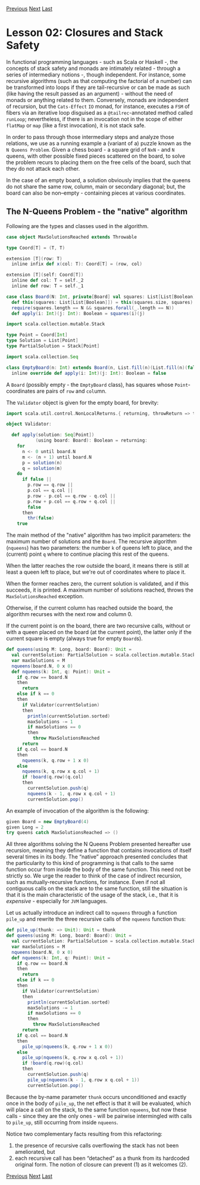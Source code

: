 [Previous](https://github.com/sjbiaga/kittens/blob/main/covariant-2-contravariant/README.md) [Next](https://github.com/sjbiaga/kittens/blob/main/queens-2-heap/README.md) [Last](https://github.com/sjbiaga/kittens/blob/main/queens-2-heap/README.md)

Lesson 02: Closures and Stack Safety
====================================

In functional programming languages - such as Scala or Haskell -, the concepts of stack safety and monads are intimately
related - through a series of intermediary notions -, though independent. For instance, some recursive algorithms (such as
that computing the factorial of a number) can be transformed into loops if they are tail-recursive or can be made as such
(like having the result passed as an argument) - without the need of monads or anything related to them. Conversely, monads
are independent of recursion, but the `Cats-Effect` `IO` monad, for instance, executes a `FSM` of fibers via an iterative loop
disguised as a `@tailrec`-annotated method called `runLoop`; nevertheless, if there is an invocation not in the scope of
either `flatMap` or `map` (like a first invocation), it is not stack safe.

In order to pass through those intermediary steps and analyze those relations, we use as a running example a (variant of a)
puzzle known as the `N Queens Problem`. Given a chess board - a square grid of `NxN` - and `N` queens, with other possible
fixed pieces scattered on the board, to solve the problem recurs to placing them on the free cells of the board, such that
they do not attack each other.

In the case of an empty board, a solution obviously implies that the queens do not share the same row, column, main or
secondary diagonal; but, the board can also be non–empty - containing pieces at various coordinates.

The N-Queens Problem - the "native" algorithm
---------------------------------------------

Following are the types and classes used in the algorithm.

```Scala
case object MaxSolutionsReached extends Throwable

type Coord[T] = (T, T)

extension [T](row: T)
  inline infix def x(col: T): Coord[T] = (row, col)

extension [T](self: Coord[T])
  inline def col: T = self._2
  inline def row: T = self._1

case class Board(N: Int, private[Board] val squares: List[List[Boolean]]):
  def this(squares: List[List[Boolean]]) = this(squares.size, squares)
  require(squares.length == N && squares.forall(_.length == N))
  def apply(i: Int)(j: Int): Boolean = squares(i)(j)

import scala.collection.mutable.Stack

type Point = Coord[Int]
type Solution = List[Point]
type PartialSolution = Stack[Point]

import scala.collection.Seq

class EmptyBoard(n: Int) extends Board(n, List.fill(n)(List.fill(n)(false))):
  inline override def apply(i: Int)(j: Int): Boolean = false
```

A `Board` (possibly empty - the `EmptyBoard` class), has squares whose `Point`-coordinates are pairs of `row` and `col`umn.

The `Validator` object is given for the empty board, for brevity:


```Scala
import scala.util.control.NonLocalReturns.{ returning, throwReturn => thr }

object Validator:

  def apply(solution: Seq[Point])
           (using board: Board): Boolean = returning:
    for
      n <- 0 until board.N
      m <- (n + 1) until board.N
      p = solution(n)
      q = solution(m)
    do
      if false ||
        p.row == q.row ||
        p.col == q.col ||
        p.row - p.col == q.row - q.col ||
        p.row + p.col == q.row + q.col ||
        false
      then
        thr(false)
    true
```

The main method of the "native" algorithm has two implicit parameters: the maximum number of solutions and the `Board`. The
recursive algorithm (`nqueens`) has two parameters: the number `k` of queens left to place, and the (current) point `q` where
to continue placing this rest of the queens.

When the latter reaches the row outside the board, it means there is still at least a queen left to place, but we're out of
coordinates where to place it.

When the former reaches zero, the current solution is validated, and if this succeeds, it is printed. A maximum number of
solutions reached, throws the `MaxSolutionsReached` exception.

Otherwise, if the current column has reached outside the board, the algorithm recurses with the next row and column 0.

If the current point is on the board, there are two recursive calls, without or with a queen placed on the board (at the
current point), the latter only if the current square is empty (always true for empty `Board`s).

```Scala
def queens(using M: Long, board: Board): Unit =
  val currentSolution: PartialSolution = scala.collection.mutable.Stack[Point]()
  var maxSolutions = M
  nqueens(board.N, 0 x 0)
  def nqueens(k: Int, q: Point): Unit =
    if q.row == board.N
    then
      return
    else if k == 0
    then
      if Validator(currentSolution)
      then
        println(currentSolution.sorted)
        maxSolutions -= 1
        if maxSolutions == 0
        then
          throw MaxSolutionsReached
      return
    if q.col == board.N
    then
      nqueens(k, q.row + 1 x 0)
    else
      nqueens(k, q.row x q.col + 1)
      if !board(q.row)(q.col)
      then
        currentSolution.push(q)
        nqueens(k - 1, q.row x q.col + 1)
        currentSolution.pop()
```

An example of invocation of the algorithm is the following:

```Scala
given Board = new EmptyBoard(4)
given Long = 2
try queens catch MaxSolutionsReached => ()
```

All three algorithms solving the N Queens Problem presented hereafter use recursion, meaning they define a function that
contains invocations of itself several times in its body. The “native” approach presented concludes that the particularity to
this kind of programming is that calls to the same function occur from inside the body of the same function. This need not be
strictly so. We urge the reader to think of the case of indirect recursion, such as mutually-recursive functions, for
instance. Even if not all contiguous calls on the stack are to the same function, still the situation is that it is the main
characteristic of the usage of the stack, i.e., that it is _expensive_ - especially for `JVM` languages.

Let us actually introduce an indirect call to `nqueens` through a function `pile_up` and rewrite the three recursive calls of
the `nqueens` function thus:

```Scala
def pile_up(thunk: => Unit): Unit = thunk
def queens(using M: Long, board: Board): Unit =
  val currentSolution: PartialSolution = scala.collection.mutable.Stack[Point]()
  var maxSolutions = M
  nqueens(board.N, 0 x 0)
  def nqueens(k: Int, q: Point): Unit =
    if q.row == board.N
    then
      return
    else if k == 0
    then
      if Validator(currentSolution)
      then
        println(currentSolution.sorted)
        maxSolutions -= 1
        if maxSolutions == 0
        then
          throw MaxSolutionsReached
      return
    if q.col == board.N
    then
      pile_up(nqueens(k, q.row + 1 x 0))
    else
      pile_up(nqueens(k, q.row x q.col + 1))
      if !board(q.row)(q.col)
      then
        currentSolution.push(q)
        pile_up(nqueens(k - 1, q.row x q.col + 1))
        currentSolution.pop()
```

Because the by-name parameter `thunk` occurs unconditioned and exactly once in the body of `pile_up`, the net effect is that
it will be evaluated, which will place a call on the stack, to the same function `nqueens`, but now these calls - since they
are the only ones - will be pairwise intermingled with calls to `pile_up`, still occurring from inside `nqueens`.

Notice two complementary facts resulting from this refactoring:

1. the presence of recursive calls overflowing the stack has not been ameliorated, but
1. each recursive call has been “detached” as a thunk from its hardcoded original form. The notion of closure can prevent (1)
   as it welcomes (2).

[Previous](https://github.com/sjbiaga/kittens/blob/main/covariant-2-contravariant/README.md) [Next](https://github.com/sjbiaga/kittens/blob/main/queens-2-heap/README.md) [Last](https://github.com/sjbiaga/kittens/blob/main/queens-2-heap/README.md)
